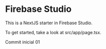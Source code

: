 # Firebase Studio

This is a NextJS starter in Firebase Studio.

To get started, take a look at src/app/page.tsx.

Commit inicial 01
